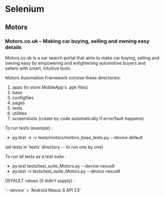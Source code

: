 # Selenium

## Motors

### Motors.co.uk – Making car buying, selling and owning easy details

Motors.co.uk is a car search portal that aims to make car buying, selling and owning easy by empowering and enlightening automotive buyers and sellers with smart, intuitive tools.


Motors Automation Framework consise these directories:

1) apps (to store MobileApp's .apk files)
2) base
3) configfiles
4) pages
5) tests
6) utilities
7) screenshots (create by code automatically if error/fault happens)

To run tests (example) :

* py.test -s -v tests/motors/motors_base_tests.py --device default

(all tests in 'tests' directory -- to run one by one)

To run all tests as a test suite :

* py.test tests/test_suite_Motors.py --device nexus6
* py.test -v tests/test_suite_Motors.py --device nexus6

DEFAULT values (if didn't supply) :

'--device' = 'Android Nexus S API 23'
